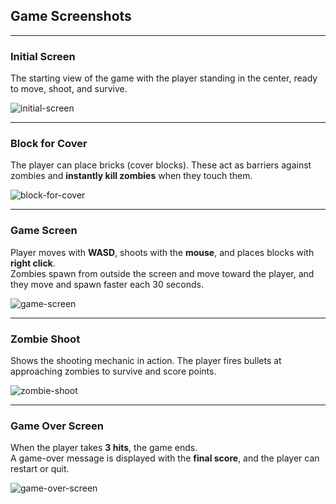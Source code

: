 ##  Game Screenshots

---

###  Initial Screen  
The starting view of the game with the player standing in the center, ready to move, shoot, and survive.  

![initial-screen](https://github.com/user-attachments/assets/2113cec6-3d10-414f-8c0b-771c9dc37e5a)

---

### Block for Cover  
The player can place bricks (cover blocks). These act as barriers against zombies and **instantly kill zombies** when they touch them.  

![block-for-cover](https://github.com/user-attachments/assets/c1418b8c-1220-4bde-9975-39c5adb246a9)

---

### Game Screen  
Player moves with **WASD**, shoots with the **mouse**, and places blocks with **right click**.  
Zombies spawn from outside the screen and move toward the player, and they move and spawn faster each 30 seconds.  

![game-screen](https://github.com/user-attachments/assets/d6aef2d9-6237-45aa-aae6-1ebd0ddf9001)

---

### Zombie Shoot  
Shows the shooting mechanic in action. The player fires bullets at approaching zombies to survive and score points.  

![zombie-shoot](https://github.com/user-attachments/assets/8c3dee21-9606-40ea-b5e7-256609a308d6)

---

### Game Over Screen  
When the player takes **3 hits**, the game ends.  
A game-over message is displayed with the **final score**, and the player can restart or quit.  

![game-over-screen](https://github.com/user-attachments/assets/bb2333c5-afe3-4060-91f4-faa7b0490e88)
